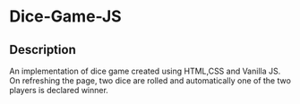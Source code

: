 # Dice-Game-JS

## Description
An implementation of dice game created using HTML,CSS and Vanilla JS. On refreshing the page, two dice are rolled and automatically one of the two players is declared winner.
